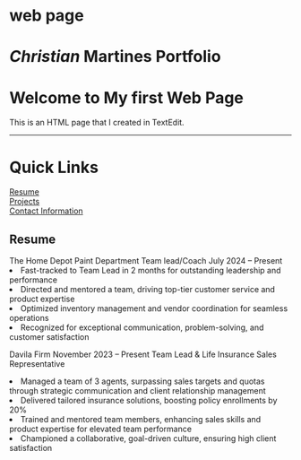 # web page 
<html>
  <head>
  <h1><em>Christian</em> Martines Portfolio<h1>
  </head>
  <body>
    <h1>Welcome to My first Web Page</h1>
    <p>This is an HTML page that I created in TextEdit.</p>
    <hr/>
    <h1 id="top"> Quick Links </h1>
    <a href="#Resume"> Resume </a><br />
    <a href="#Projects"> Projects </a><br />
    <a href="#Contact_Information"> Contact Information </a><br />
    <h2 id="Resume">Resume</h2>
    The Home Depot 
Paint Department Team lead/Coach July 2024 – Present
<li>Fast-tracked to Team Lead in 2 months for outstanding leadership and performance</li>
<li>Directed and mentored a team, driving top-tier customer service and product expertise</li>
<li>Optimized inventory management and vendor coordination for seamless operations</li>
<li>Recognized for exceptional communication, problem-solving, and customer satisfaction</li>

Davila Firm November 2023 – Present 
Team Lead & Life Insurance Sales Representative
<li>Managed a team of 3 agents, surpassing sales targets and quotas through strategic communication and client relationship management</li>
<li>Delivered tailored insurance solutions, boosting policy enrollments by 20%</li>
<li>Trained and mentored team members, enhancing sales skills and product expertise for elevated team performance</li>
<li>Championed a collaborative, goal-driven culture, ensuring high client satisfaction</li>

    
    
  
